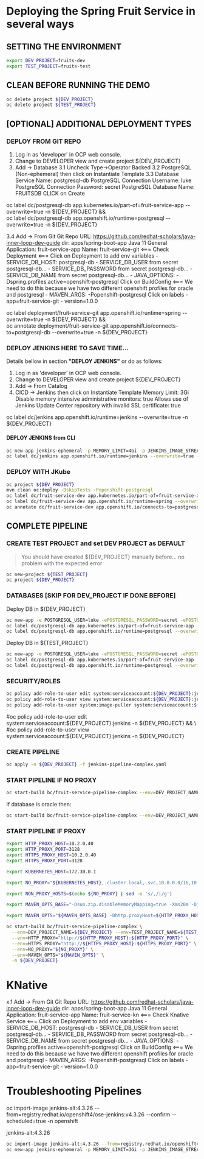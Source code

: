 # Deploying the Spring Fruit Service in several ways

## SETTING THE ENVIRONMENT

```sh
export DEV_PROJECT=fruits-dev
export TEST_PROJECT=fruits-test
```

## CLEAN BEFORE RUNNING THE DEMO

```sh
oc delete project ${DEV_PROJECT}
oc delete project ${TEST_PROJECT}
```

## [OPTIONAL] ADDITIONAL DEPLOYMENT TYPES

### DEPLOY FROM GIT REPO

1. Log in as 'developer' in OCP web console.
2. Change to DEVELOPER view and create project ${DEV_PROJECT}
3. Add -> Database
3.1 Uncheck Type->Operator Backed
3.2 PostgreSQL (Non-ephemeral) then click on Instantiate Template
3.3 Database Service Name: postgresql-db
    PostgreSQL Connection Username: luke
    PostgreSQL Connection Password: secret
    PostgreSQL Database Name: FRUITSDB
    CLICK on Create

oc label dc/postgresql-db app.kubernetes.io/part-of=fruit-service-app --overwrite=true -n ${DEV_PROJECT} && \
oc label dc/postgresql-db app.openshift.io/runtime=postgresql --overwrite=true -n ${DEV_PROJECT}

3.4 Add -> From Git
    Git Repo URL: https://github.com/redhat-scholars/java-inner-loop-dev-guide dir: apps/spring-boot-app
    Java 11
    General Application: fruit-service-app 
    Name: fruit-service-git <===
    Check Deployment <===
    Click on Deployment to add env variables
    - SERVICE_DB_HOST: postgresql-db
    - SERVICE_DB_USER from secret postgresql-db...
    - SERVICE_DB_PASSWORD from secret postgresql-db...
    - SERVICE_DB_NAME from secret postgresql-db...
    - JAVA_OPTIONS: -Dspring.profiles.active=openshift-postgresql
    Click on BuildConfig <=== We need to do this because we have two different openshift profiles for oracle and postgresql
    - MAVEN_ARGS: -Popenshift-postgresql
    Click on labels
    - app=fruit-service-git
    - version=1.0.0

oc label deployment/fruit-service-git app.openshift.io/runtime=spring --overwrite=true -n ${DEV_PROJECT} && \
oc annotate deployment/fruit-service-git app.openshift.io/connects-to=postgresql-db --overwrite=true -n ${DEV_PROJECT}

### DEPLOY JENKINS HERE TO SAVE TIME... 

Details bellow in section **"DEPLOY JENKINS"** or do as follows:

1. Log in as 'developer' in OCP web console.
2. Change to DEVELOPER view and create project ${DEV_PROJECT}
3. Add -> From Catalog
4. CICD -> Jenkins then click on Instantiate Template
   Memory Limit: 3Gi
   Disable memory intensive administrative monitors: true
   Allows use of Jenkins Update Center repository with invalid SSL certificate: true

oc label dc/jenkins app.openshift.io/runtime=jenkins --overwrite=true -n ${DEV_PROJECT} 

#### DEPLOY JENKINS from CLI

```sh
oc new-app jenkins-ephemeral -p MEMORY_LIMIT=4Gi -p JENKINS_IMAGE_STREAM_TAG=jenkins:2 -n ${DEV_PROJECT}
oc label dc/jenkins app.openshift.io/runtime=jenkins --overwrite=true -n ${DEV_PROJECT} 
```

### DEPLOY WITH JKube

```sh
oc project ${DEV_PROJECT}
mvn clean oc:deploy -DskipTests -Popenshift-postgresql
oc label dc/fruit-service-dev app.kubernetes.io/part-of=fruit-service-app --overwrite=true -n ${DEV_PROJECT} && \
oc label dc/fruit-service-dev app.openshift.io/runtime=spring --overwrite=true -n ${DEV_PROJECT} && \
oc annotate dc/fruit-service-dev app.openshift.io/connects-to=postgresql-db --overwrite=true -n ${DEV_PROJECT} 
```

## COMPLETE PIPELINE

### CREATE TEST PROJECT and set DEV PROJECT as DEFAULT

> You should have created ${DEV_PROJECT} manually before... no problem with the expected error

```sh
oc new-project ${TEST_PROJECT}
oc project ${DEV_PROJECT}
```

### DATABASES [SKIP FOR DEV_PROJECT IF DONE BEFORE]

Deploy DB in ${DEV_PROJECT}

```sh
oc new-app -e POSTGRESQL_USER=luke -ePOSTGRESQL_PASSWORD=secret -ePOSTGRESQL_DATABASE=FRUITSDB centos/postgresql-10-centos7 --as-deployment-config=true --name=postgresql-db -n ${DEV_PROJECT}
oc label dc/postgresql-db app.kubernetes.io/part-of=fruit-service-app -n ${DEV_PROJECT} && \
oc label dc/postgresql-db app.openshift.io/runtime=postgresql --overwrite=true -n ${DEV_PROJECT} 
```

Deploy DB in ${TEST_PROJECT}

```sh
oc new-app -e POSTGRESQL_USER=luke -ePOSTGRESQL_PASSWORD=secret -ePOSTGRESQL_DATABASE=FRUITSDB centos/postgresql-10-centos7 --as-deployment-config=true --name=postgresql-db -n ${TEST_PROJECT}
oc label dc/postgresql-db app.kubernetes.io/part-of=fruit-service-app -n ${TEST_PROJECT} && \
oc label dc/postgresql-db app.openshift.io/runtime=postgresql --overwrite=true -n ${TEST_PROJECT} 
```

### SECURITY/ROLES

```sh
oc policy add-role-to-user edit system:serviceaccount:${DEV_PROJECT}:jenkins -n ${TEST_PROJECT} && \
oc policy add-role-to-user view system:serviceaccount:${DEV_PROJECT}:jenkins -n ${TEST_PROJECT} && \
oc policy add-role-to-user system:image-puller system:serviceaccount:${TEST_PROJECT}:default -n ${DEV_PROJECT}
```

#oc policy add-role-to-user edit system:serviceaccount:${DEV_PROJECT}:jenkins -n ${DEV_PROJECT} && \
#oc policy add-role-to-user view system:serviceaccount:${DEV_PROJECT}:jenkins -n ${DEV_PROJECT}

### CREATE PIPELINE

```sh
oc apply -n ${DEV_PROJECT} -f jenkins-pipeline-complex.yaml
```

### START PIPELINE IF NO PROXY

```sh
oc start-build bc/fruit-service-pipeline-complex --env=DEV_PROJECT_NAME=${DEV_PROJECT} --env=TEST_PROJECT_NAME=${TEST_PROJECT} -n ${DEV_PROJECT}
```

If database is oracle then:

```sh
oc start-build bc/fruit-service-pipeline-complex --env=DEV_PROJECT_NAME=${DEV_PROJECT} --env=TEST_PROJECT_NAME=${TEST_PROJECT} --env=ACTIVE_PROFILE=openshift-oracle -n ${DEV_PROJECT}
```

### START PIPELINE IF PROXY

```sh
export HTTP_PROXY_HOST=10.2.0.40
export HTTP_PROXY_PORT=3128
export HTTPS_PROXY_HOST=10.2.0.40
export HTTPS_PROXY_PORT=3128

export KUBERNETES_HOST=172.30.0.1

export NO_PROXY="${KUBERNETES_HOST},.cluster.local,.svc,10.0.0.0/16,10.128.0.0/14,10.2.10.0/28,127.0.0.1,172.30.0.0/16,api-int.ocp4.dcst.cartasi.local,dcst.cartasi.local,etcd-0.ocp4.dcst.cartasi.local,etcd-1.ocp4.dcst.cartasi.local,etcd-2.ocp4.dcst.cartasi.local,localhost"

export NON_PROXY_HOSTS=$(echo ${NO_PROXY} | sed -e 's/,/|/g')

export MAVEN_OPTS_BASE="-Dsun.zip.disableMemoryMapping=true -Xms20m -Djava.security.egd=file:/dev/./urandom -XX:+UnlockExperimentalVMOptions -Dsun.zip.disableMemoryMapping=true"

export MAVEN_OPTS="${MAVEN_OPTS_BASE} -Dhttp.proxyHost=${HTTP_PROXY_HOST} -Dhttp.proxyPort=${HTTP_PROXY_PORT} -Dhttps.proxyHost=${HTTPS_PROXY_HOST} -Dhttps.proxyPort=${HTTPS_PROXY_PORT} -Dhttp.nonProxyHosts=\"${NON_PROXY_HOSTS}\""

oc start-build bc/fruit-service-pipeline-complex \
  --env=DEV_PROJECT_NAME=${DEV_PROJECT} --env=TEST_PROJECT_NAME=${TEST_PROJECT} \
  --env=HTTP_PROXY="http://${HTTP_PROXY_HOST}:${HTTP_PROXY_PORT}" \
  --env=HTTPS_PROXY="http://${HTTPS_PROXY_HOST}:${HTTPS_PROXY_PORT}" \
  --env=NO_PROXY="${NO_PROXY}" \
  --env=MAVEN_OPTS="${MAVEN_OPTS}" \
  -n ${DEV_PROJECT}
```

# KNative

x.1 Add -> From Git
    Git Repo URL: https://github.com/redhat-scholars/java-inner-loop-dev-guide dir: apps/spring-boot-app
    Java 11
    General Application: fruit-service-app 
    Name: fruit-service-kn <===
    Check Knative Service <===
    Click on Deployment to add env variables
    - SERVICE_DB_HOST: postgresql-db
    - SERVICE_DB_USER from secret postgresql-db...
    - SERVICE_DB_PASSWORD from secret postgresql-db...
    - SERVICE_DB_NAME from secret postgresql-db...
    - JAVA_OPTIONS: -Dspring.profiles.active=openshift-postgresql
    Click on BuildConfig <=== We need to do this because we have two different openshift profiles for oracle and postgresql
    - MAVEN_ARGS: -Popenshift-postgresql
    Click on labels
    - app=fruit-service-git
    - version=1.0.0



# Troubleshooting Pipelines

oc import-image jenkins-alt:4.3.26 --from=registry.redhat.io/openshift4/ose-jenkins:v4.3.26 --confirm --scheduled=true -n openshift

jenkins-alt:4.3.26

```sh
oc import-image jenkins-alt:4.3.26 --from=registry.redhat.io/openshift4/ose-jenkins:v4.3.26 --confirm --scheduled=true -n openshift
oc new-app jenkins-ephemeral -p MEMORY_LIMIT=3Gi -p JENKINS_IMAGE_STREAM_TAG=jenkins-alt:4.3.26 -n ${DEV_PROJECT}
```



